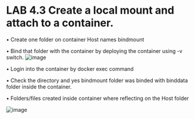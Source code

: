 # LAB 4.3 Create a local mount and attach to a container.

• Create one folder on container Host names bindmount

• Bind that folder with the container by deploying the container using -v switch.
![image](https://user-images.githubusercontent.com/71546848/220203319-0eaada4b-ec15-43f8-abf7-1d3d48eef359.png)

• Login into the container by docker exec command

• Check the directory and yes bindmount folder was binded with binddata folder inside the 
container.

• Folders/files created inside container where reflecting on the Host folder

![image](https://user-images.githubusercontent.com/71546848/220203366-affe9a9c-838f-41cd-af22-07ed73faf911.png)
